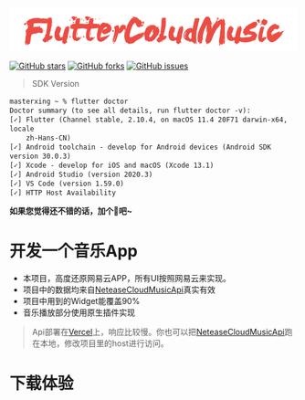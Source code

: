 ![](logo.png)

[![GitHub stars](https://img.shields.io/github/stars/masterxing/flutter_cloud_music.svg)](https://github.com/masterxing/flutter_cloud_music/stargazers)
[![GitHub forks](https://img.shields.io/github/forks/masterxing/flutter_cloud_music.svg)](https://github.com/masterxing/flutter_cloud_music/network)
[![GitHub issues](https://img.shields.io/github/issues/masterxing/flutter_cloud_music.svg)](https://github.com/masterxing/flutter_cloud_music/issues) 

> SDK Version
```
masterxing ~ % flutter doctor
Doctor summary (to see all details, run flutter doctor -v):
[✓] Flutter (Channel stable, 2.10.4, on macOS 11.4 20F71 darwin-x64, locale
    zh-Hans-CN)
[✓] Android toolchain - develop for Android devices (Android SDK version 30.0.3)
[✓] Xcode - develop for iOS and macOS (Xcode 13.1)
[✓] Android Studio (version 2020.3)
[✓] VS Code (version 1.59.0)
[✓] HTTP Host Availability
```

**如果您觉得还不错的话，加个🌟吧~**

# 开发一个音乐App
   
   * 本项目，高度还原网易云APP，所有UI按照网易云来实现。
   * 项目中的数据均来自[NeteaseCloudMusicApi](https://github.com/Binaryify/NeteaseCloudMusicApi)真实有效
   * 项目中用到的Widget能覆盖90%
   * 音乐播放部分使用原生插件实现
   
   > Api部署在[Vercel](https://vercel.com/)上，响应比较慢。你也可以把[NeteaseCloudMusicApi](https://github.com/Binaryify/NeteaseCloudMusicApi)跑在本地，修改项目里的host进行访问。

# 下载体验
